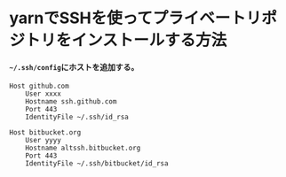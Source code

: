# yarnでSSHを使ってプライベートリポジトリをインストールする方法
#### `~/.ssh/config`にホストを追加する。
```
Host github.com
    User xxxx
    Hostname ssh.github.com
    Port 443
    IdentityFile ~/.ssh/id_rsa

Host bitbucket.org
    User yyyy
    Hostname altssh.bitbucket.org
    Port 443
    IdentityFile ~/.ssh/bitbucket/id_rsa
```
